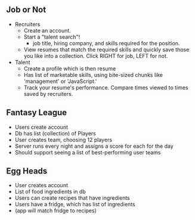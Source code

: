 
## Job or Not

* Recruiters
    * Create an account.
    * Start a "talent search"!
        * job title, hiring company, and skills required for the position.
    * View resumes that match the required skills and quickly save those you like into a collection. Click RIGHT for job, LEFT for not.
* Talent
    * Create a profile which is then resume
    * Has list of marketable skills, using bite-sized chunks like 'management' or 'JavaScript.'
    * Track your resume's performance. Compare times viewed to times saved by recruiters.

## Fantasy League

* Users create account
* Db has list (collection) of Players
* User creates team, choosing 12 players
* Server runs every night and assigns a score for each for the day
* Should support seeing a list of best-performing user teams

## Egg Heads

* User creates account
* List of food ingredients in db
* Users can create recipes that have ingredients
* Users have a fridge, which has list of ingredients
* (app will match fridge to recipes)
